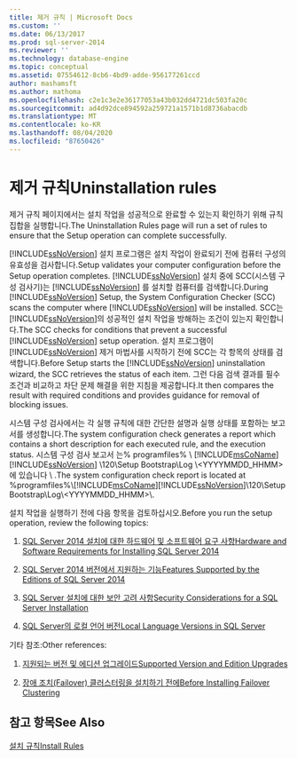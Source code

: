```yaml
---
title: 제거 규칙 | Microsoft Docs
ms.custom: ''
ms.date: 06/13/2017
ms.prod: sql-server-2014
ms.reviewer: ''
ms.technology: database-engine
ms.topic: conceptual
ms.assetid: 07554612-8cb6-4bd9-adde-956177261ccd
author: mashamsft
ms.author: mathoma
ms.openlocfilehash: c2e1c3e2e36177053a43b032dd4721dc503fa20c
ms.sourcegitcommit: ad4d92dce894592a259721a1571b1d8736abacdb
ms.translationtype: MT
ms.contentlocale: ko-KR
ms.lasthandoff: 08/04/2020
ms.locfileid: "87650426"
---
```

# <a name="uninstallation-rules"></a><span data-ttu-id="10ee7-102">제거 규칙</span><span class="sxs-lookup"><span data-stu-id="10ee7-102">Uninstallation rules</span></span>
  <span data-ttu-id="10ee7-103">제거 규칙 페이지에서는 설치 작업을 성공적으로 완료할 수 있는지 확인하기 위해 규칙 집합을 실행합니다.</span><span class="sxs-lookup"><span data-stu-id="10ee7-103">The Uninstallation Rules page will run a set of rules to ensure that the Setup operation can complete successfully.</span></span>  
  
 [!INCLUDE[ssNoVersion](../../includes/ssnoversion-md.md)] <span data-ttu-id="10ee7-104">설치 프로그램은 설치 작업이 완료되기 전에 컴퓨터 구성의 유효성을 검사합니다.</span><span class="sxs-lookup"><span data-stu-id="10ee7-104">Setup validates your computer configuration before the Setup operation completes.</span></span> <span data-ttu-id="10ee7-105">[!INCLUDE[ssNoVersion](../../includes/ssnoversion-md.md)] 설치 중에 SCC(시스템 구성 검사기)는 [!INCLUDE[ssNoVersion](../../includes/ssnoversion-md.md)] 를 설치할 컴퓨터를 검색합니다.</span><span class="sxs-lookup"><span data-stu-id="10ee7-105">During [!INCLUDE[ssNoVersion](../../includes/ssnoversion-md.md)] Setup, the System Configuration Checker (SCC) scans the computer where [!INCLUDE[ssNoVersion](../../includes/ssnoversion-md.md)] will be installed.</span></span> <span data-ttu-id="10ee7-106">SCC는 [!INCLUDE[ssNoVersion](../../includes/ssnoversion-md.md)]의 성공적인 설치 작업을 방해하는 조건이 있는지 확인합니다.</span><span class="sxs-lookup"><span data-stu-id="10ee7-106">The SCC checks for conditions that prevent a successful [!INCLUDE[ssNoVersion](../../includes/ssnoversion-md.md)] setup operation.</span></span> <span data-ttu-id="10ee7-107">설치 프로그램이 [!INCLUDE[ssNoVersion](../../includes/ssnoversion-md.md)] 제거 마법사를 시작하기 전에 SCC는 각 항목의 상태를 검색합니다.</span><span class="sxs-lookup"><span data-stu-id="10ee7-107">Before Setup starts the [!INCLUDE[ssNoVersion](../../includes/ssnoversion-md.md)] uninstallation wizard, the SCC retrieves the status of each item.</span></span> <span data-ttu-id="10ee7-108">그런 다음 검색 결과를 필수 조건과 비교하고 차단 문제 해결을 위한 지침을 제공합니다.</span><span class="sxs-lookup"><span data-stu-id="10ee7-108">It then compares the result with required conditions and provides guidance for removal of blocking issues.</span></span>  
  
 <span data-ttu-id="10ee7-109">시스템 구성 검사에서는 각 실행 규칙에 대한 간단한 설명과 실행 상태를 포함하는 보고서를 생성합니다.</span><span class="sxs-lookup"><span data-stu-id="10ee7-109">The system configuration check generates a report which contains a short description for each executed rule, and the execution status.</span></span> <span data-ttu-id="10ee7-110">시스템 구성 검사 보고서 는% programfiles% \\ [!INCLUDE[msCoName](../../includes/msconame-md.md)] [!INCLUDE[ssNoVersion](../../includes/ssnoversion-md.md)] \120\Setup Bootstrap\Log \\<YYYYMMDD_HHMM>에 있습니다 \\ .</span><span class="sxs-lookup"><span data-stu-id="10ee7-110">The system configuration check report is located at %programfiles%\\[!INCLUDE[msCoName](../../includes/msconame-md.md)][!INCLUDE[ssNoVersion](../../includes/ssnoversion-md.md)]\120\Setup Bootstrap\Log\\<YYYYMMDD_HHMM>\\.</span></span>  
  
 <span data-ttu-id="10ee7-111">설치 작업을 실행하기 전에 다음 항목을 검토하십시오.</span><span class="sxs-lookup"><span data-stu-id="10ee7-111">Before you run the setup operation, review the following topics:</span></span>  
  
1.  [<span data-ttu-id="10ee7-112">SQL Server 2014 설치에 대한 하드웨어 및 소프트웨어 요구 사항</span><span class="sxs-lookup"><span data-stu-id="10ee7-112">Hardware and Software Requirements for Installing SQL Server 2014</span></span>](hardware-and-software-requirements-for-installing-sql-server.md)  
  
2.  [<span data-ttu-id="10ee7-113">SQL Server 2014 버전에서 지원하는 기능</span><span class="sxs-lookup"><span data-stu-id="10ee7-113">Features Supported by the Editions of SQL Server 2014</span></span>](../../../2014/getting-started/features-supported-by-the-editions-of-sql-server-2014.md)  
  
3.  [<span data-ttu-id="10ee7-114">SQL Server 설치에 대한 보안 고려 사항</span><span class="sxs-lookup"><span data-stu-id="10ee7-114">Security Considerations for a SQL Server Installation</span></span>](../../../2014/sql-server/install/security-considerations-for-a-sql-server-installation.md)  
  
4.  [<span data-ttu-id="10ee7-115">SQL Server의 로컬 언어 버전</span><span class="sxs-lookup"><span data-stu-id="10ee7-115">Local Language Versions in SQL Server</span></span>](../../../2014/sql-server/install/local-language-versions-in-sql-server.md)  
  
 <span data-ttu-id="10ee7-116">기타 참조:</span><span class="sxs-lookup"><span data-stu-id="10ee7-116">Other references:</span></span>  
  
1.  [<span data-ttu-id="10ee7-117">지원되는 버전 및 에디션 업그레이드</span><span class="sxs-lookup"><span data-stu-id="10ee7-117">Supported Version and Edition Upgrades</span></span>](../../database-engine/install-windows/supported-version-and-edition-upgrades.md)  
  
2.  [<span data-ttu-id="10ee7-118">장애 조치(Failover) 클러스터링을 설치하기 전에</span><span class="sxs-lookup"><span data-stu-id="10ee7-118">Before Installing Failover Clustering</span></span>](../failover-clusters/install/before-installing-failover-clustering.md)  
  
## <a name="see-also"></a><span data-ttu-id="10ee7-119">참고 항목</span><span class="sxs-lookup"><span data-stu-id="10ee7-119">See Also</span></span>  
 [<span data-ttu-id="10ee7-120">설치 규칙</span><span class="sxs-lookup"><span data-stu-id="10ee7-120">Install Rules</span></span>](../../../2014/sql-server/install/install-rules.md)  
  
  
